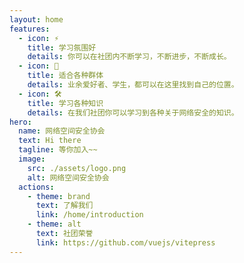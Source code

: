 ```yaml
---
layout: home
features:
  - icon: ⚡️
    title: 学习氛围好
    details: 你可以在社团内不断学习，不断进步，不断成长。
  - icon: 🖖
    title: 适合各种群体
    details: 业余爱好者、学生，都可以在这里找到自己的位置。
  - icon: 🛠️
    title: 学习各种知识
    details: 在我们社团你可以学习到各种关于网络安全的知识。
hero:
  name: 网络空间安全协会
  text: Hi there
  tagline: 等你加入~~
  image:
    src: ./assets/logo.png
    alt: 网络空间安全协会
  actions:
    - theme: brand
      text: 了解我们
      link: /home/introduction
    - theme: alt
      text: 社团荣誉
      link: https://github.com/vuejs/vitepress
---
```


<style>
:root {
  --vp-home-hero-name-color: transparent;
  --vp-home-hero-name-background: -webkit-linear-gradient(120deg, #bd34fe, #41d1ff);
}
</style>
